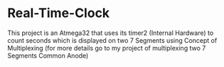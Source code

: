 # Real-Time-Clock
This project is an Atmega32 that uses its timer2 (Internal Hardware) to count seconds which is displayed on two 7 Segments using Concept of Multiplexing (for more details go to my project of multiplexing two 7 Segments Common Anode)
